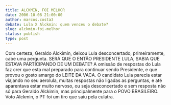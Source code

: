 ```yaml
---
title: ALCKMIN, FOI MELHOR
date: 2006-10-08 21:00:00
author: marcos.costa3
debate: Lula X Alckmin: quem venceu o debate?
slug: alckmin-foi-melhor
status: publish 
type: post
---
```


Com certeza, Geraldo Alckimin, deixou Lula desconcertado, primeiramente, cabe uma pergunta. SERÁ QUE O ENTÃO PRESIDENTE LULA, SABIA QUE ESTAVA PARTICIPANDO DE UM DEBATE? A omissão de respostas do Lula faz crer que esta mal preparado para continuar sendo Presidente, e que provou o gosto amargo do LEITE DA VACA. O candidato Lula parecia estar viajando no seu aerolula, muitas respostas não ligadas as perguntas, e até aparentava estar muito nervoso, ou seja desconcertado e sem resposta não só para Geraldo Alckimin, mas principalmente para o POVO BRASILEIRO. Voto Alckmin, o PT foi um tiro que saiu pela culatra.  

